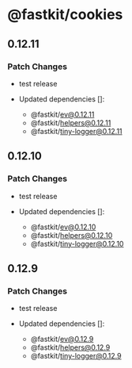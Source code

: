 # @fastkit/cookies

## 0.12.11

### Patch Changes

- test release

- Updated dependencies []:
  - @fastkit/ev@0.12.11
  - @fastkit/helpers@0.12.11
  - @fastkit/tiny-logger@0.12.11

## 0.12.10

### Patch Changes

- test release

- Updated dependencies []:
  - @fastkit/ev@0.12.10
  - @fastkit/helpers@0.12.10
  - @fastkit/tiny-logger@0.12.10

## 0.12.9

### Patch Changes

- test release

- Updated dependencies []:
  - @fastkit/ev@0.12.9
  - @fastkit/helpers@0.12.9
  - @fastkit/tiny-logger@0.12.9
